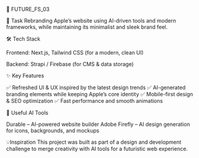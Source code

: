 
🚀 FUTURE_FS_03

📌 Task
Rebranding Apple’s website using AI-driven tools and modern frameworks, while maintaining its minimalist and sleek brand feel.

🛠 Tech Stack

Frontend: Next.js, Tailwind CSS (for a modern, clean UI)

Backend: Strapi / Firebase (for CMS & data storage)

✨ Key Features

✅ Refreshed UI & UX inspired by the latest design trends
✅ AI-generated branding elements while keeping Apple’s core identity
✅ Mobile-first design & SEO optimization
✅ Fast performance and smooth animations

🤖 Useful AI Tools

Durable – AI-powered website builder
Adobe Firefly – AI design generation for icons, backgrounds, and mockups

💡Inspiration
This project was built as part of a design and development challenge to merge creativity with AI tools for a futuristic web experience.

